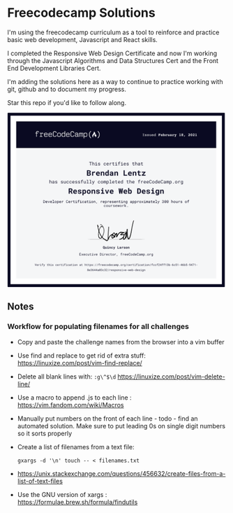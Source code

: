 # Freecodecamp Solutions

I'm using the freecodecamp curriculum as a tool to reinforce and practice basic
web development, Javascript and React skills.

I completed the Responsive Web Design Certificate and now I'm working through
the Javascript Algorithms and Data Structures Cert and the Front End Development
Libraries Cert.

I'm adding the solutions here as a way to continue to practice working with git,
github and to document my progress. 

Star this repo if you'd like to follow along. 

[<img
src="https://github.com/blentz100/freecodecamp-solutions/blob/main/images/responsive_cert.png?raw=true"
alt="drawing" width="500"/>](https://freecodecamp.org/certification/fccf24ff13b-6c51-46b5-9471-8e3644a03c32/responsive-web-design)


## Notes

### Workflow for populating filenames for all challenges

- Copy and paste the challenge names from the browser into a vim buffer
- Use find and replace to get rid of extra stuff: https://linuxize.com/post/vim-find-replace/
- Delete all blank lines with: ```:g\^$\d``` https://linuxize.com/post/vim-delete-line/
- Use a macro to append .js to each line : https://vim.fandom.com/wiki/Macros
- Manually put numbers on the front of each line - todo - find an automated
solution. Make sure to put leading 0s on single digit numbers so it sorts properly

- Create a list of filenames from a text file: 
  ```console
  gxargs -d '\n' touch -- < filenames.txt
  ```
- https://unix.stackexchange.com/questions/456632/create-files-from-a-list-of-text-files


- Use the GNU version of xargs : https://formulae.brew.sh/formula/findutils

